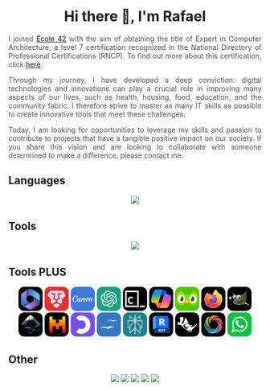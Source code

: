 ### 
<h1 align="center">Hi there 👋, I'm Rafael</h1>

<div style="text-align: justify; color: #555;">

I joined [École 42](https://42.fr/en/homepage/) with the aim of obtaining the title of Expert in Computer Architecture, a level 7 certification recognized in the National Directory of Professional Certifications (RNCP). To find out more about this certification, click [here](https://www.francecompetences.fr/recherche/rncp/36137/).

Through my journey, I have developed a deep conviction: digital technologies and innovations can play a crucial role in improving many aspects of our lives, such as health, housing, food, education, and the community fabric. I therefore strive to master as many IT skills as possible to create innovative tools that meet these challenges.

Today, I am looking for opportunities to leverage my skills and passion to contribute to projects that have a tangible positive impact on our society. If you share this vision and are looking to collaborate with someone determined to make a difference, please contact me.
</div>

## Languages
<p align="center">
    <a href="https://skillicons.dev">
    <img src="https://skillicons.dev/icons?i=c,cpp,js,css,html,&perline=50" />
    </a>
</p>

## Tools
<p align="center">
  <a href="https://skillicons.dev">
    <img src="https://skillicons.dev/icons?i=git,vim,autocad,cmake,discord,github,gmail,linkedin,linux,notion,ps,sublime,sketchup,ubuntu,vscode,windows,bash,&perline=16" />
    </a>
</p>

## Tools PLUS
<p align="center">
    <img src="https://github.com/raveriss/skill-icons/blob/main/Microsoft_365.png?raw=true" height="48" />
    <img src="https://github.com/raveriss/skill-icons/blob/main/brave.png?raw=true?raw=true" height="48" />
    <img src="https://github.com/raveriss/skill-icons/blob/main/canva.png?raw=true?raw=true" height="48" />
    <img src="https://github.com/raveriss/skill-icons/blob/main/chatgpt.png?raw=true?raw=true" height="48" />
    <img src="https://github.com/raveriss/skill-icons/blob/main/codecademy.png?raw=true?raw=true" height="48" />
    <img src="https://github.com/raveriss/skill-icons/blob/main/copilot.png?raw=true?raw=true" height="48" />
    <img src="https://github.com/raveriss/skill-icons/blob/main/duolingo.png?raw=true?raw=true" height="48" />
    <img src="https://github.com/raveriss/skill-icons/blob/main/firefox.png?raw=true?raw=true" height="48" />
    <img src="https://github.com/raveriss/skill-icons/blob/main/gimp.png?raw=true?raw=true" height="48" />
    <img src="https://github.com/raveriss/skill-icons/blob/main/inkscape.png?raw=true?raw=true" height="48" />
    <img src="https://github.com/raveriss/skill-icons/blob/main/mistral.png?raw=true?raw=true" height="48" />
    <img src="https://github.com/raveriss/skill-icons/blob/main/openclassroom.png?raw=true?raw=true" height="48" />
    <img src="https://github.com/raveriss/skill-icons/blob/main/openoffice.png?raw=true?raw=true" height="48" />
    <img src="https://github.com/raveriss/skill-icons/blob/main/perplexity.png?raw=true?raw=true" height="48" />
    <img src="https://github.com/raveriss/skill-icons/blob/main/revit.png?raw=true?raw=true" height="48" />
    <img src="https://github.com/raveriss/skill-icons/blob/main/rhinoceros.png?raw=true?raw=true" height="48" />
    <img src="https://github.com/raveriss/skill-icons/blob/main/sololearn.png?raw=true?raw=true" height="48" />
    <img src="https://github.com/raveriss/skill-icons/blob/main/whatsapp.png?raw=true?raw=true" height="48" />
</p>

## Other
<p align="center">
    <img src="https://img.shields.io/badge/Google%20Chrome-4285F4?style=for-the-badge&logo=GoogleChrome&logoColor=white" />
    <img src="https://img.shields.io/badge/Google%20Drive-4285F4?style=for-the-badge&logo=googledrive&logoColor=white" />
    <img src="https://img.shields.io/badge/Audacity-0000CC?style=for-the-badge&logo=audacity&logoColor=white" />
    <img src="https://img.shields.io/badge/LibreOffice-%2318A303?style=for-the-badge&logo=LibreOffice&logoColor=white" />
    <img src="https://img.shields.io/badge/github%20pages-121013?style=for-the-badge&logo=github&logoColor=white" />
</p>



